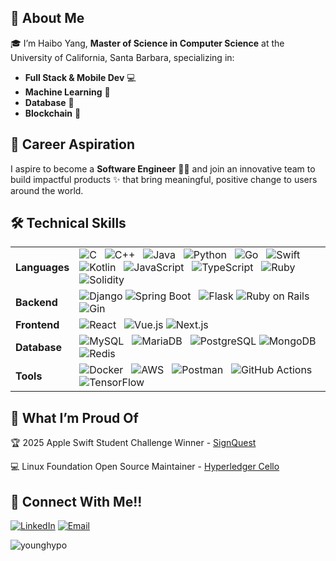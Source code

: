 ## 👋 About Me

🎓 I’m Haibo Yang, **Master of Science in Computer Science** at the University of California, Santa Barbara, specializing in:

- **Full Stack & Mobile Dev** 💻   
- **Machine Learning** 🤖
- **Database** 📀
- **Blockchain** 🧱

## 🚀 Career Aspiration

I aspire to become a **Software Engineer** 👨‍💻 and join an innovative team to build impactful products ✨ that bring meaningful, positive change to users around the world.

## 🛠️ Technical Skills

<table>
  <tr>
    <td><strong>Languages</strong></td>
    <td>
      <img src="https://img.shields.io/badge/C-A8B9CC?style=flat&logo=c&logoColor=white" alt="C" />
      <img src="https://img.shields.io/badge/C++-00599C?style=flat&logo=c%2B%2B&logoColor=white" alt="C++" />
      <img src="https://img.shields.io/badge/Java-007396?style=flat&logo=java&logoColor=white" alt="Java" />
      <img src="https://img.shields.io/badge/Python-3776AB?style=flat&logo=python&logoColor=white" alt="Python" />
      <img src="https://img.shields.io/badge/Go-00ADD8?style=flat&logo=go&logoColor=white" alt="Go" />
      <img src="https://img.shields.io/badge/Swift-FA7343?style=flat&logo=swift&logoColor=white" alt="Swift" />
      <img src="https://img.shields.io/badge/Kotlin-7F52FF?style=flat&logo=kotlin&logoColor=white" alt="Kotlin" />
      <img src="https://img.shields.io/badge/JavaScript-F7DF1E?style=flat&logo=javascript&logoColor=black" alt="JavaScript" />
      <img src="https://img.shields.io/badge/TypeScript-3178C6?style=flat&logo=typescript&logoColor=white" alt="TypeScript" />
      <img src="https://img.shields.io/badge/Ruby-CC342D?style=flat&logo=ruby&logoColor=white" alt="Ruby" />
      <img src="https://img.shields.io/badge/Solidity-363636?style=flat&logo=solidity&logoColor=white" alt="Solidity" />
    </td>
  </tr>
  <tr>
    <td><strong>Backend</strong></td>
    <td>
      <img src="https://img.shields.io/badge/Django-092E20?style=flat&logo=django&logoColor=white" alt="Django" />
      <img src="https://img.shields.io/badge/Spring_Boot-6DB33F?style=flat&logo=spring-boot&logoColor=white" alt="Spring Boot" />
      <img src="https://img.shields.io/badge/Flask-000000?style=flat&logo=flask&logoColor=white" alt="Flask" />
      <img src="https://img.shields.io/badge/Ruby_on_Rails-CC0000?style=flat&logo=ruby-on-rails&logoColor=white" alt="Ruby on Rails" />
      <img src="https://img.shields.io/badge/Gin-00ADD8?style=flat&logo=go&logoColor=white" alt="Gin" />
    </td>
  </tr>
  <tr>
    <td><strong>Frontend</strong></td>
    <td>
      <img src="https://img.shields.io/badge/React-61DAFB?style=flat&logo=react&logoColor=black" alt="React" />
      <img src="https://img.shields.io/badge/Vue.js-4FC08D?style=flat&logo=vue.js&logoColor=white" alt="Vue.js" />
      <img src="https://img.shields.io/badge/Next.js-000000?style=flat&logo=next.js&logoColor=white" alt="Next.js" />
    </td>
  </tr>
  <tr>
    <td><strong>Database</strong></td>
    <td>
      <img src="https://img.shields.io/badge/MySQL-4479A1?style=flat&logo=mysql&logoColor=white" alt="MySQL" />
      <img src="https://img.shields.io/badge/MariaDB-003545?style=flat&logo=mariadb&logoColor=white" alt="MariaDB" />
      <img src="https://img.shields.io/badge/PostgreSQL-336791?style=flat&logo=postgresql&logoColor=white" alt="PostgreSQL" />
      <img src="https://img.shields.io/badge/MongoDB-47A248?style=flat&logo=mongodb&logoColor=white" alt="MongoDB" />
      <img src="https://img.shields.io/badge/Redis-DC382D?style=flat&logo=redis&logoColor=white" alt="Redis" />
    </td>
  </tr>
  <tr>
    <td><strong>Tools</strong></td>
    <td>
      <img src="https://img.shields.io/badge/Docker-2496ED?style=flat&logo=docker&logoColor=white" alt="Docker" />
      <img src="https://img.shields.io/badge/AWS-232F3E?style=flat&logo=amazon-aws&logoColor=white" alt="AWS" />
      <img src="https://img.shields.io/badge/Postman-FF6C37?style=flat&logo=postman&logoColor=white" alt="Postman" />
      <img src="https://img.shields.io/badge/GitHub%20Actions-2088FF?style=flat&logo=github-actions&logoColor=white" alt="GitHub Actions" />
      <img src="https://img.shields.io/badge/TensorFlow-FF6F00?style=flat&logo=tensorflow&logoColor=white" alt="TensorFlow" />
    </td>
  </tr>
</table>

## 🌟 What I’m Proud Of

🏆 2025 Apple Swift Student Challenge Winner - [SignQuest](https://github.com/YoungHypo/signquest)

💻 Linux Foundation Open Source Maintainer - [Hyperledger Cello](https://github.com/hyperledger/cello)

## 🤝 Connect With Me!!

[![LinkedIn](https://img.shields.io/badge/LinkedIn-%230077B5.svg?style=for-the-badge&logo=linkedin&logoColor=white)](https://www.linkedin.com/in/haiboyang942/)
[![Email](https://img.shields.io/badge/Email-D14836?style=for-the-badge&logo=gmail&logoColor=white)](mailto:haibo942us@gmail.com)

<p align="left">
  <img  
    src="https://github-readme-stats.vercel.app/api/top-langs?username=younghypo&show_icons=true&locale=en&layout=compact" 
    alt="younghypo" 
  />
</p>

